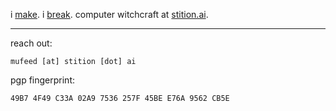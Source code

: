 i [make](https://www.mufeedvh.com/projects/). i [break](https://www.mufeedvh.com/about/). computer witchcraft at [stition.ai](https://stition.ai).

----

reach out:

```
mufeed [at] stition [dot] ai
```

pgp fingerprint:

```
49B7 4F49 C33A 02A9 7536 257F 45BE E76A 9562 CB5E
```
